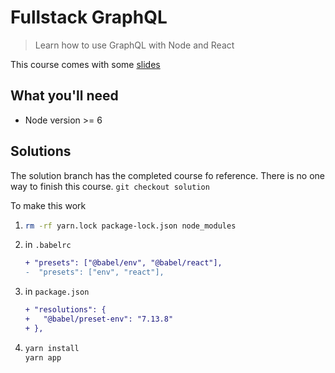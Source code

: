 # Fullstack GraphQL

> Learn how to use GraphQL with Node and React

This course comes with some [slides](https://docs.google.com/presentation/d/1IrGA4PtUEZPVDTBg5_WCMmUapElbFBgLwfSBAp8ft1g/edit?usp=sharing)

## What you'll need

- Node version >= 6

## Solutions

The solution branch has the completed course fo reference. There is no one way to finish this course.
`git checkout solution`

To make this work

1.  ```bash
    rm -rf yarn.lock package-lock.json node_modules
    ```

2.  in `.babelrc`

    ```diff
    + "presets": ["@babel/env", "@babel/react"],
    -  "presets": ["env", "react"],
    ```

3.  in `package.json`

    ```diff
    + "resolutions": {
    +   "@babel/preset-env": "7.13.8"
    + },
    ```

4.  ```bash
    yarn install
    yarn app
    ```
